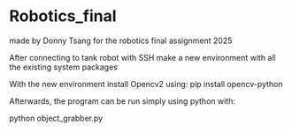 # Robotics_final

made by Donny Tsang for the robotics final assignment 2025

After connecting to tank robot with SSH make a new environment with all the existing system packages

With the new environment install Opencv2 using:
pip install opencv-python

Afterwards, the program can be run simply using python with:

python object_grabber.py
